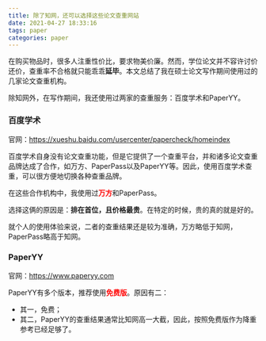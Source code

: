 ```yaml
---
title: 除了知网，还可以选择这些论文查重网站
date: 2021-04-27 18:33:16
tags: paper
categories: paper
---
```


在购买物品时，很多人注重性价比，要求物美价廉。然而，学位论文并不容许讨价还价，查重率不合格就只能乖乖**延毕**。本文总结了我在硕士论文写作期间使用过的几家论文查重机构。

<!--more-->

除知网外，在写作期间，我还使用过两家的查重服务：百度学术和PaperYY。

### 百度学术

官网：https://xueshu.baidu.com/usercenter/papercheck/homeindex

百度学术自身没有论文查重功能，但是它提供了一个查重平台，并和诸多论文查重品牌达成了合作，如万方、PaperPass以及PaperYY等。因此，使用百度学术查重，可以很方便地切换各种查重品牌。

在这些合作机构中，我使用过<strong style='color:red;'>万方</strong>和PaperPass。

选择这俩的原因是：**排在首位，且价格最贵**。在特定的时候，贵的真的就是好的。

就个人的使用体验来说，二者的查重结果还是较为准确，万方略低于知网，PaperPass略高于知网。

### PaperYY

官网：https://www.paperyy.com

PaperYY有多个版本，推荐使用<strong style='color:red;'>免费版</strong>。原因有二：

* 其一，免费；
* 其二，PaperYY的查重结果通常比知网高一大截，因此，按照免费版作为降重参考已经足够了。